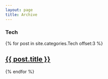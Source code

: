 ```yaml
---
layout: page
title: Archive
---
```


<h3 id="tech">Tech</h3>

{% for post in site.categories.Tech offset:3 %}
  <article class="post archive-post">
    <h1 class="post-title">
      <a href="{{ site.baseurl }}{{ post.url }}">{{ post.title }}</a>
    </h1>
  </article>
{% endfor %}
